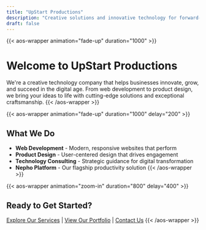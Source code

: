 ```yaml
---
title: "UpStart Productions"
description: "Creative solutions and innovative technology for forward-thinking businesses"
draft: false
---
```


{{< aos-wrapper animation="fade-up" duration="1000" >}}
# Welcome to UpStart Productions

We're a creative technology company that helps businesses innovate, grow, and succeed in the digital age. From web development to product design, we bring your ideas to life with cutting-edge solutions and exceptional craftsmanship.
{{< /aos-wrapper >}}

{{< aos-wrapper animation="fade-up" duration="1000" delay="200" >}}
## What We Do

- **Web Development** - Modern, responsive websites that perform
- **Product Design** - User-centered design that drives engagement  
- **Technology Consulting** - Strategic guidance for digital transformation
- **Nepho Platform** - Our flagship productivity solution
{{< /aos-wrapper >}}

{{< aos-wrapper animation="zoom-in" duration="800" delay="400" >}}
## Ready to Get Started?

[Explore Our Services](/services) | [View Our Portfolio](/portfolio) | [Contact Us](/contact)
{{< /aos-wrapper >}}
